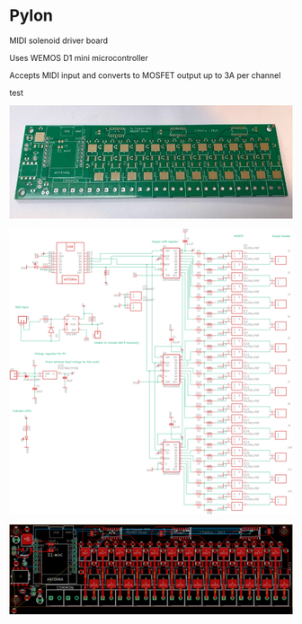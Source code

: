 # Pylon

MIDI solenoid driver board

Uses WEMOS D1 mini microcontroller

Accepts MIDI input and converts to MOSFET output up to 3A per channel

test

![](Eagle_Files/Images/pcb.jpg)


![](Eagle_Files/Images/schematic.png)


![](Eagle_Files/Images/board.png)
